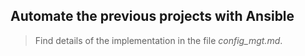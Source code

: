 ## Automate the previous projects with Ansible

> Find details of the implementation in the file *config_mgt.md*.    
 
       
   
  
          
        
